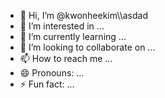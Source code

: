 - 👋 Hi, I’m @kwonheekim\\\asdad
- 👀 I’m interested in ...
- 🌱 I’m currently learning ...
- 💞️ I’m looking to collaborate on ...
- 📫 How to reach me ...
- 😄 Pronouns: ...
- ⚡ Fun fact: ...

<!---
kwonheekim/kwonheekim is a ✨ special ✨ repository because its `README.md` (this file) appears on your GitHub profile.
You can click the Preview link to take a look at your changes.
--->
